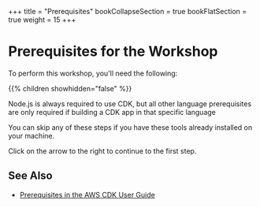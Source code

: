 +++
title = "Prerequisites"
bookCollapseSection = true
bookFlatSection = true 
weight = 15
+++

# Prerequisites for the Workshop

To perform this workshop, you'll need the following:

{{% children showhidden="false" %}}

Node.js is always required to use CDK, but all other language prerequisites 
are only required if building a CDK app in that specific language

You can skip any of these steps if you have these tools already installed on
your machine.

Click on the arrow to the right to continue to the first step.

## See Also

- [Prerequisites in the AWS CDK User Guide](https://docs.aws.amazon.com/cdk/latest/guide/getting_started.html#getting_started_prerequisites)